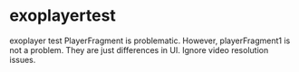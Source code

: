 # exoplayertest
exoplayer test
PlayerFragment is problematic.
However, playerFragment1 is not a problem.
They are just differences in UI.
Ignore video resolution issues.
